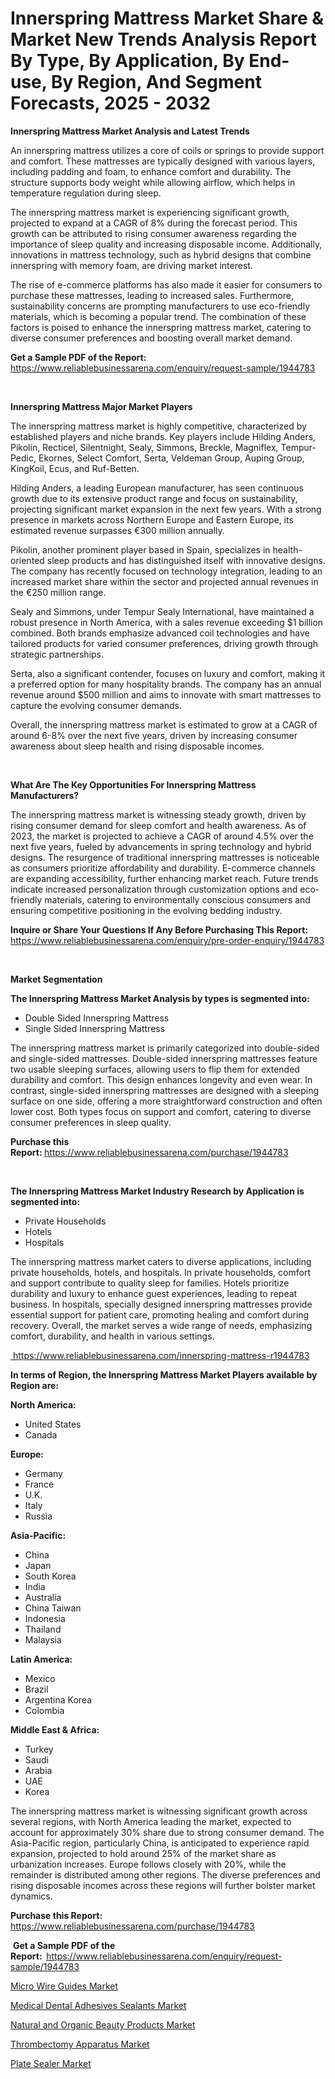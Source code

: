 <p><h1>Innerspring Mattress Market Share & Market New Trends Analysis Report By Type, By Application, By End-use, By Region, And Segment Forecasts, 2025 - 2032</h1></p><p><strong>Innerspring Mattress Market Analysis and Latest Trends</strong></p>
<p><p>An innerspring mattress utilizes a core of coils or springs to provide support and comfort. These mattresses are typically designed with various layers, including padding and foam, to enhance comfort and durability. The structure supports body weight while allowing airflow, which helps in temperature regulation during sleep.</p><p>The innerspring mattress market is experiencing significant growth, projected to expand at a CAGR of 8% during the forecast period. This growth can be attributed to rising consumer awareness regarding the importance of sleep quality and increasing disposable income. Additionally, innovations in mattress technology, such as hybrid designs that combine innerspring with memory foam, are driving market interest. </p><p>The rise of e-commerce platforms has also made it easier for consumers to purchase these mattresses, leading to increased sales. Furthermore, sustainability concerns are prompting manufacturers to use eco-friendly materials, which is becoming a popular trend. The combination of these factors is poised to enhance the innerspring mattress market, catering to diverse consumer preferences and boosting overall market demand.</p></p>
<p><strong>Get a Sample PDF of the Report:&nbsp;</strong> <a href="https://www.reliablebusinessarena.com/enquiry/request-sample/1944783?utm_campaign=2106&utm_medium=2&utm_source=Github&utm_content=ia&utm_term=05022025&utm_id=innerspring-mattress">https://www.reliablebusinessarena.com/enquiry/request-sample/1944783</a></p>
<p>&nbsp;</p>
<p><strong>Innerspring Mattress Major Market Players</strong></p>
<p><p>The innerspring mattress market is highly competitive, characterized by established players and niche brands. Key players include Hilding Anders, Pikolin, Recticel, Silentnight, Sealy, Simmons, Breckle, Magniflex, Tempur-Pedic, Ekornes, Select Comfort, Serta, Veldeman Group, Auping Group, KingKoil, Ecus, and Ruf-Betten. </p><p>Hilding Anders, a leading European manufacturer, has seen continuous growth due to its extensive product range and focus on sustainability, projecting significant market expansion in the next few years. With a strong presence in markets across Northern Europe and Eastern Europe, its estimated revenue surpasses €300 million annually.</p><p>Pikolin, another prominent player based in Spain, specializes in health-oriented sleep products and has distinguished itself with innovative designs. The company has recently focused on technology integration, leading to an increased market share within the sector and projected annual revenues in the €250 million range.</p><p>Sealy and Simmons, under Tempur Sealy International, have maintained a robust presence in North America, with a sales revenue exceeding $1 billion combined. Both brands emphasize advanced coil technologies and have tailored products for varied consumer preferences, driving growth through strategic partnerships.</p><p>Serta, also a significant contender, focuses on luxury and comfort, making it a preferred option for many hospitality brands. The company has an annual revenue around $500 million and aims to innovate with smart mattresses to capture the evolving consumer demands.</p><p>Overall, the innerspring mattress market is estimated to grow at a CAGR of around 6-8% over the next five years, driven by increasing consumer awareness about sleep health and rising disposable incomes.</p></p>
<p>&nbsp;</p>
<p><strong>What Are The Key Opportunities For Innerspring Mattress Manufacturers?</strong></p>
<p><p>The innerspring mattress market is witnessing steady growth, driven by rising consumer demand for sleep comfort and health awareness. As of 2023, the market is projected to achieve a CAGR of around 4.5% over the next five years, fueled by advancements in spring technology and hybrid designs. The resurgence of traditional innerspring mattresses is noticeable as consumers prioritize affordability and durability. E-commerce channels are expanding accessibility, further enhancing market reach. Future trends indicate increased personalization through customization options and eco-friendly materials, catering to environmentally conscious consumers and ensuring competitive positioning in the evolving bedding industry.</p></p>
<p><strong>Inquire or Share Your Questions If Any Before Purchasing This Report:</strong> <a href="https://www.reliablebusinessarena.com/enquiry/pre-order-enquiry/1944783?utm_campaign=2106&utm_medium=2&utm_source=Github&utm_content=ia&utm_term=05022025&utm_id=innerspring-mattress">https://www.reliablebusinessarena.com/enquiry/pre-order-enquiry/1944783</a></p>
<p>&nbsp;</p>
<p><strong>Market Segmentation</strong></p>
<p><strong>The Innerspring Mattress Market Analysis by types is segmented into:</strong></p>
<p><ul><li>Double Sided Innerspring Mattress</li><li>Single Sided Innerspring Mattress</li></ul></p>
<p><p>The innerspring mattress market is primarily categorized into double-sided and single-sided mattresses. Double-sided innerspring mattresses feature two usable sleeping surfaces, allowing users to flip them for extended durability and comfort. This design enhances longevity and even wear. In contrast, single-sided innerspring mattresses are designed with a sleeping surface on one side, offering a more straightforward construction and often lower cost. Both types focus on support and comfort, catering to diverse consumer preferences in sleep quality.</p></p>
<p><strong>Purchase this Report:&nbsp;</strong><a href="https://www.reliablebusinessarena.com/purchase/1944783?utm_campaign=2106&utm_medium=2&utm_source=Github&utm_content=ia&utm_term=05022025&utm_id=innerspring-mattress">https://www.reliablebusinessarena.com/purchase/1944783</a></p>
<p>&nbsp;</p>
<p><strong>The Innerspring Mattress Market Industry Research by Application is segmented into:</strong></p>
<p><ul><li>Private Households</li><li>Hotels</li><li>Hospitals</li></ul></p>
<p><p>The innerspring mattress market caters to diverse applications, including private households, hotels, and hospitals. In private households, comfort and support contribute to quality sleep for families. Hotels prioritize durability and luxury to enhance guest experiences, leading to repeat business. In hospitals, specially designed innerspring mattresses provide essential support for patient care, promoting healing and comfort during recovery. Overall, the market serves a wide range of needs, emphasizing comfort, durability, and health in various settings.</p></p>
<p><a href="https://www.reliablebusinessarena.com/innerspring-mattress-r1944783?utm_campaign=2106&utm_medium=2&utm_source=Github&utm_content=ia&utm_term=05022025&utm_id=innerspring-mattress">&nbsp;https://www.reliablebusinessarena.com/innerspring-mattress-r1944783</a></p>
<p><strong>In terms of Region, the Innerspring Mattress Market Players available by Region are:</strong></p>
<p>
    <p> <strong> North America: </strong>
        <ul>
            <li>United States</li>
            <li>Canada</li>
        </ul>
        </p> 
    <p> <strong> Europe: </strong>
        <ul>
            <li>Germany</li>
            <li>France</li>
            <li>U.K.</li>
            <li>Italy</li>
            <li>Russia</li>
        </ul>
        </p> 
    <p> <strong> Asia-Pacific: </strong>
        <ul>
            <li>China</li>
            <li>Japan</li>
            <li>South Korea</li>
            <li>India</li>
            <li>Australia</li>
            <li>China Taiwan</li>
            <li>Indonesia</li>
            <li>Thailand</li>
            <li>Malaysia</li>
        </ul>
        </p> 
    <p> <strong> Latin America: </strong>
        <ul>
            <li>Mexico</li>
            <li>Brazil</li>
            <li>Argentina Korea</li>
            <li>Colombia</li>
        </ul>
        </p> 
    <p> <strong> Middle East & Africa: </strong>
        <ul>
            <li>Turkey</li>
            <li>Saudi</li>
            <li>Arabia</li>
            <li>UAE</li>
            <li>Korea</li>
        </ul>
    </p>
    </p>
<p><p>The innerspring mattress market is witnessing significant growth across several regions, with North America leading the market, expected to account for approximately 30% share due to strong consumer demand. The Asia-Pacific region, particularly China, is anticipated to experience rapid expansion, projected to hold around 25% of the market share as urbanization increases. Europe follows closely with 20%, while the remainder is distributed among other regions. The diverse preferences and rising disposable incomes across these regions will further bolster market dynamics.</p></p>
<p><strong>Purchase this Report: </strong><a href="https://www.reliablebusinessarena.com/purchase/1944783?utm_campaign=2106&utm_medium=2&utm_source=Github&utm_content=ia&utm_term=05022025&utm_id=innerspring-mattress">https://www.reliablebusinessarena.com/purchase/1944783</a></p>
<p>&nbsp;<strong>Get a Sample PDF of the Report:&nbsp;&nbsp;</strong><a href="https://www.reliablebusinessarena.com/enquiry/request-sample/1944783?utm_campaign=2106&utm_medium=2&utm_source=Github&utm_content=ia&utm_term=05022025&utm_id=innerspring-mattress">https://www.reliablebusinessarena.com/enquiry/request-sample/1944783</a></p>
<p><strong></strong></p>
<p><p><a href="https://www.linkedin.com/pulse/assessment-micro-wire-guides-market-current-landscape-future-dzkve?utm_campaign=2106&utm_medium=2&utm_source=Github&utm_content=ia&utm_term=05022025&utm_id=innerspring-mattress">Micro Wire Guides Market</a></p><p><a href="https://www.linkedin.com/pulse/analysis-forecast-growing-demand-medical-dental-adhesives-pfkhe?utm_campaign=2106&utm_medium=2&utm_source=Github&utm_content=ia&utm_term=05022025&utm_id=innerspring-mattress">Medical Dental Adhesives Sealants Market</a></p><p><a href="https://github.com/JosephineMcguire65/Market-Research-Report-List-1/blob/main/natural-and-organic-beauty-products-market.md?utm_campaign=2106&utm_medium=2&utm_source=Github&utm_content=ia&utm_term=05022025&utm_id=innerspring-mattress">Natural and Organic Beauty Products Market</a></p><p><a href="https://www.linkedin.com/pulse/market-report-covering-thrombectomy-apparatusmarket-75dqc?utm_campaign=2106&utm_medium=2&utm_source=Github&utm_content=ia&utm_term=05022025&utm_id=innerspring-mattress">Thrombectomy Apparatus Market</a></p><p><a href="https://www.linkedin.com/pulse/growth-opportunities-challenges-plate-sealer-market-projected-vrvaf?utm_campaign=2106&utm_medium=2&utm_source=Github&utm_content=ia&utm_term=05022025&utm_id=innerspring-mattress">Plate Sealer Market</a></p></p>